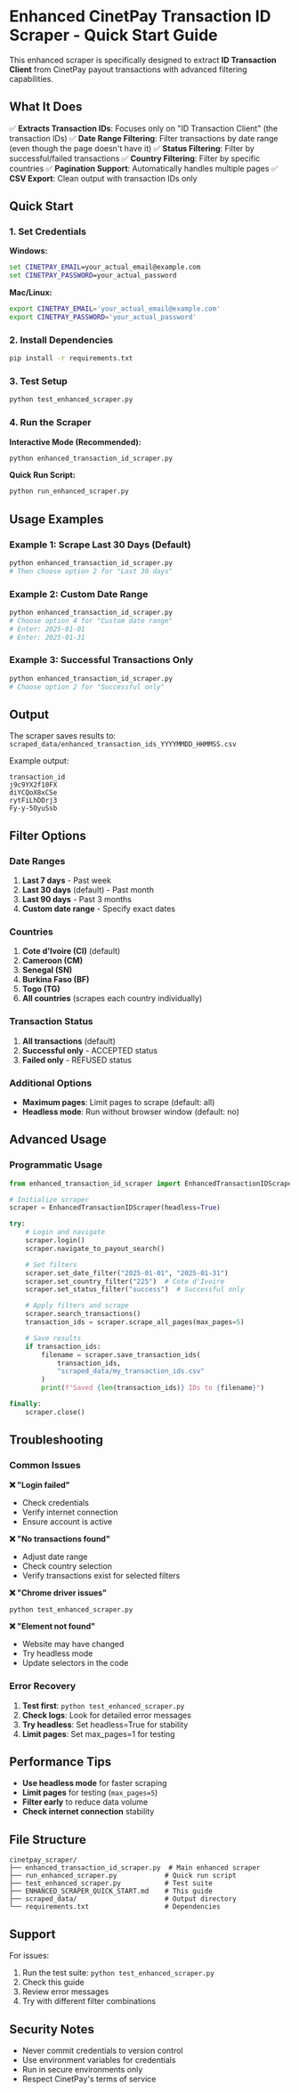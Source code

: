 # Enhanced CinetPay Transaction ID Scraper - Quick Start Guide

This enhanced scraper is specifically designed to extract **ID Transaction Client** from CinetPay payout transactions with advanced filtering capabilities.

## What It Does

✅ **Extracts Transaction IDs**: Focuses only on "ID Transaction Client" (the transaction IDs)
✅ **Date Range Filtering**: Filter transactions by date range (even though the page doesn't have it)
✅ **Status Filtering**: Filter by successful/failed transactions
✅ **Country Filtering**: Filter by specific countries
✅ **Pagination Support**: Automatically handles multiple pages
✅ **CSV Export**: Clean output with transaction IDs only

## Quick Start

### 1. Set Credentials

**Windows:**
```cmd
set CINETPAY_EMAIL=your_actual_email@example.com
set CINETPAY_PASSWORD=your_actual_password
```

**Mac/Linux:**
```bash
export CINETPAY_EMAIL='your_actual_email@example.com'
export CINETPAY_PASSWORD='your_actual_password'
```

### 2. Install Dependencies

```bash
pip install -r requirements.txt
```

### 3. Test Setup

```bash
python test_enhanced_scraper.py
```

### 4. Run the Scraper

**Interactive Mode (Recommended):**
```bash
python enhanced_transaction_id_scraper.py
```

**Quick Run Script:**
```bash
python run_enhanced_scraper.py
```

## Usage Examples

### Example 1: Scrape Last 30 Days (Default)

```bash
python enhanced_transaction_id_scraper.py
# Then choose option 2 for "Last 30 days"
```

### Example 2: Custom Date Range

```bash
python enhanced_transaction_id_scraper.py
# Choose option 4 for "Custom date range"
# Enter: 2025-01-01
# Enter: 2025-01-31
```

### Example 3: Successful Transactions Only

```bash
python enhanced_transaction_id_scraper.py
# Choose option 2 for "Successful only"
```

## Output

The scraper saves results to: `scraped_data/enhanced_transaction_ids_YYYYMMDD_HHMMSS.csv`

Example output:
```csv
transaction_id
j9c9YX2f10FX
diYCQoX8xCSe
rytFiLhDDrj3
Fy-y-5OyuSsb
```

## Filter Options

### Date Ranges
1. **Last 7 days** - Past week
2. **Last 30 days** (default) - Past month
3. **Last 90 days** - Past 3 months
4. **Custom date range** - Specify exact dates

### Countries
1. **Cote d'Ivoire (CI)** (default)
2. **Cameroon (CM)**
3. **Senegal (SN)**
4. **Burkina Faso (BF)**
5. **Togo (TG)**
6. **All countries** (scrapes each country individually)

### Transaction Status
1. **All transactions** (default)
2. **Successful only** - ACCEPTED status
3. **Failed only** - REFUSED status

### Additional Options
- **Maximum pages**: Limit pages to scrape (default: all)
- **Headless mode**: Run without browser window (default: no)

## Advanced Usage

### Programmatic Usage

```python
from enhanced_transaction_id_scraper import EnhancedTransactionIDScraper

# Initialize scraper
scraper = EnhancedTransactionIDScraper(headless=True)

try:
    # Login and navigate
    scraper.login()
    scraper.navigate_to_payout_search()

    # Set filters
    scraper.set_date_filter("2025-01-01", "2025-01-31")
    scraper.set_country_filter("225")  # Cote d'Ivoire
    scraper.set_status_filter("success")  # Successful only

    # Apply filters and scrape
    scraper.search_transactions()
    transaction_ids = scraper.scrape_all_pages(max_pages=5)

    # Save results
    if transaction_ids:
        filename = scraper.save_transaction_ids(
            transaction_ids,
            "scraped_data/my_transaction_ids.csv"
        )
        print(f"Saved {len(transaction_ids)} IDs to {filename}")

finally:
    scraper.close()
```

## Troubleshooting

### Common Issues

**❌ "Login failed"**
- Check credentials
- Verify internet connection
- Ensure account is active

**❌ "No transactions found"**
- Adjust date range
- Check country selection
- Verify transactions exist for selected filters

**❌ "Chrome driver issues"**
```bash
python test_enhanced_scraper.py
```

**❌ "Element not found"**
- Website may have changed
- Try headless mode
- Update selectors in the code

### Error Recovery

1. **Test first**: `python test_enhanced_scraper.py`
2. **Check logs**: Look for detailed error messages
3. **Try headless**: Set headless=True for stability
4. **Limit pages**: Set max_pages=1 for testing

## Performance Tips

- **Use headless mode** for faster scraping
- **Limit pages** for testing (`max_pages=5`)
- **Filter early** to reduce data volume
- **Check internet connection** stability

## File Structure

```
cinetpay_scraper/
├── enhanced_transaction_id_scraper.py  # Main enhanced scraper
├── run_enhanced_scraper.py            # Quick run script
├── test_enhanced_scraper.py           # Test suite
├── ENHANCED_SCRAPER_QUICK_START.md    # This guide
├── scraped_data/                      # Output directory
└── requirements.txt                   # Dependencies
```

## Support

For issues:
1. Run the test suite: `python test_enhanced_scraper.py`
2. Check this guide
3. Review error messages
4. Try with different filter combinations

## Security Notes

- Never commit credentials to version control
- Use environment variables for credentials
- Run in secure environments only
- Respect CinetPay's terms of service
